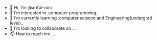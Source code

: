 - 👋 Hi, I’m @ariful-roni
- 👀 I’m interested in .computer programming..
- 🌱 I’m currently learning .computer science and Engineering(undergrad level)..
- 💞️ I’m looking to collaborate on ...
- 📫 How to reach me ...
<!---
ariful-roni/ariful-roni is a ✨ special ✨ repository because its `README.md` (this file) appears on your GitHub profile.
You can click the Preview link to take a look at your changes.
--->
